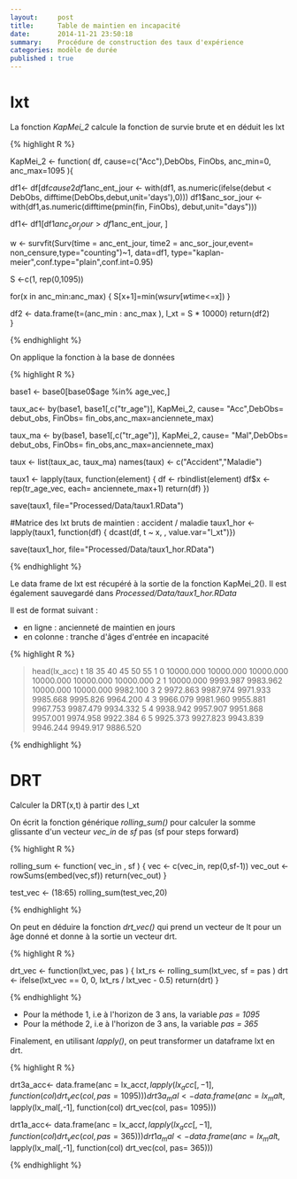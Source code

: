 ```yaml
---
layout:     post
title:      Table de maintien en incapacité
date:       2014-11-21 23:50:18
summary:    Procédure de construction des taux d'expérience
categories: modèle de durée
published : true
---
```


# lxt #

La fonction *KapMei_2* calcule la fonction de survie brute et en déduit les lxt

{% highlight R %}

KapMei_2 <- function( df, cause=c("Acc"),DebObs, FinObs, anc_min=0, anc_max=1095 ){

df1<- df[df$cause2 %in% cause,]
df1$anc_ent_jour <- with(df1, as.numeric(ifelse(debut < DebObs, difftime(DebObs,debut,unit='days'),0)))
df1$anc_sor_jour <- with(df1,as.numeric(difftime(pmin(fin, FinObs), debut,unit="days")))

df1<- df1[df1$anc_sor_jour > df1$anc_ent_jour, ]

w <- survfit(Surv(time = anc_ent_jour, time2 = anc_sor_jour,event= non_censure,type="counting")~1, data=df1,  type="kaplan-meier",conf.type="plain",conf.int=0.95)

 S   <-c(1, rep(0,1095))
   
  for(x in anc_min:anc_max)
  {
    S[x+1]=min(w$surv[w$time<=x])
  }
  
df2 <- data.frame(t=(anc_min : anc_max ), l_xt = S * 10000)
  return(df2)	
}

{% endhighlight %}

On applique la fonction à la base de données

{% highlight R %}

base1 <- base0[base0$age %in% age_vec,]

taux_ac<- by(base1, base1[,c("tr_age")], KapMei_2, cause= "Acc",DebObs= debut_obs, FinObs= fin_obs,anc_max=anciennete_max)

taux_ma <- by(base1, base1[,c("tr_age")], KapMei_2, cause= "Mal",DebObs= debut_obs, FinObs= fin_obs,anc_max=anciennete_max)


taux 	<- list(taux_ac, taux_ma)
names(taux)  <- c("Accident","Maladie")

taux1 	<- lapply(taux, function(element) { 
	df 		<- rbindlist(element)
	df$x  	<- rep(tr_age_vec, each= anciennete_max+1)
	return(df)
	})

save(taux1, file="Processed/Data/taux1.RData")

#Matrice des lxt bruts de maintien : accident / maladie 
taux1_hor <- lapply(taux1, function(df) { dcast(df, t ~ x, , value.var="l_xt")})

save(taux1_hor, file="Processed/Data/taux1_hor.RData")

{% endhighlight %}

Le data frame de lxt est récupéré à la sortie de la fonction KapMei_2(). Il est également sauvegardé dans *Processed/Data/taux1_hor.RData*

Il est de format suivant : 

* en ligne : ancienneté de maintien en jours
* en colonne : tranche d'âges d'entrée en incapacité

{% highlight R %}

> head(lx_acc)
  t        18        35        40        45        50        55
1 0 10000.000 10000.000 10000.000 10000.000 10000.000 10000.000
2 1 10000.000  9993.987  9983.962 10000.000 10000.000  9982.100
3 2  9972.863  9987.974  9971.933  9985.668  9995.826  9964.200
4 3  9966.079  9981.960  9955.881  9967.753  9987.479  9934.332
5 4  9938.942  9957.907  9951.868  9957.001  9974.958  9922.384
6 5  9925.373  9927.823  9943.839  9946.244  9949.917  9886.520

{% endhighlight %}


# DRT #

Calculer la DRT(x,t) à partir des l_xt

On écrit la fonction générique *rolling_sum()* pour calculer la somme glissante d'un vecteur *vec_in* de *sf* pas (sf pour steps forward) 

{% highlight R %}

rolling_sum <- function( vec_in , sf )
{ 
   vec <- c(vec_in, rep(0,sf-1))
   vec_out 	<-  rowSums(embed(vec,sf))
   return(vec_out)
}

test_vec <- (18:65) 
rolling_sum(test_vec,20)

{% endhighlight %}

On peut en déduire la fonction *drt_vec()* qui prend un vecteur de lt pour un âge donné et donne à la sortie un vecteur drt.

{% highlight R %}

drt_vec <- function(lxt_vec, pas )
	{
	lxt_rs <- rolling_sum(lxt_vec, sf = pas )
	drt <- ifelse(lxt_vec == 0, 0, lxt_rs / lxt_vec - 0.5)
	return(drt)
	}

{% endhighlight %}

* Pour la méthode 1, i.e à l'horizon de 3 ans, la variable *pas = 1095* 
* Pour la méthode 2, i.e à l'horizon de 3 ans, la variable *pas = 365* 

Finalement, en utilisant *lapply()*, on peut transformer un dataframe lxt en drt.

{% highlight R %}

drt3a_acc<- data.frame(anc = lx_acc$t, lapply(lx_acc[,-1], function(col) drt_vec(col, pas= 1095)))
drt3a_mal<- data.frame(anc = lx_mal$t, lapply(lx_mal[,-1], function(col) drt_vec(col, pas= 1095)))

drt1a_acc<- data.frame(anc = lx_acc$t, lapply(lx_acc[,-1], function(col) drt_vec(col, pas= 365)))
drt1a_mal<- data.frame(anc = lx_mal$t, lapply(lx_mal[,-1], function(col) drt_vec(col, pas= 365)))

{% endhighlight %}
